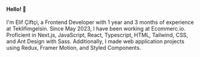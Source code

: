 #### Hello! 👋 
I'm Elif Çiftçi, a Frontend Developer with 1 year and 3 months of experience at Teklifimgelsin. Since May 2023, I have been working at Ecommerc.io.
Proficient in Next.js, JavaScript, React, Typescript, HTML, Tailwind, CSS, and Ant Design with Sass.
Additionally, I made web application projects using Redux, Framer Motion, and Styled Components.
